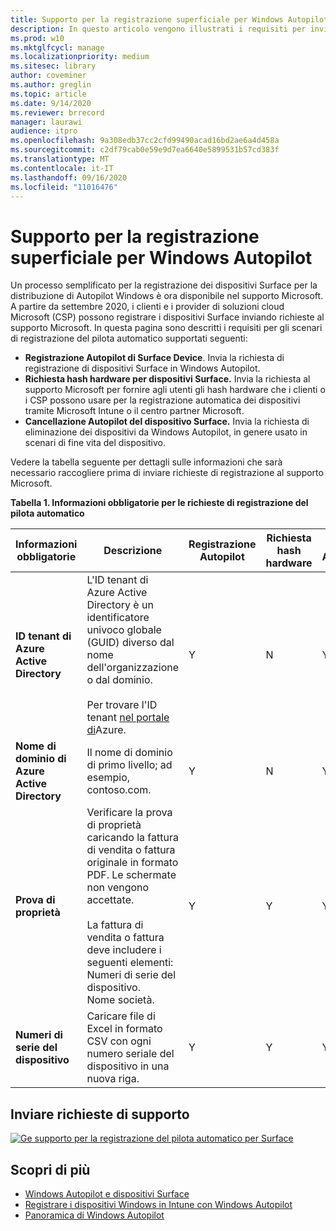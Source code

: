 ```yaml
---
title: Supporto per la registrazione superficiale per Windows Autopilot
description: In questo articolo vengono illustrati i requisiti per inviare le richieste di registrazione del pilota automatico al supporto Microsoft.
ms.prod: w10
ms.mktglfcycl: manage
ms.localizationpriority: medium
ms.sitesec: library
author: coveminer
ms.author: greglin
ms.topic: article
ms.date: 9/14/2020
ms.reviewer: brrecord
manager: laurawi
audience: itpro
ms.openlocfilehash: 9a308edb37cc2cfd99490acad16bd2ae6a4d458a
ms.sourcegitcommit: c2df79cab0e59e9d7ea6640e5899531b57cd383f
ms.translationtype: MT
ms.contentlocale: it-IT
ms.lasthandoff: 09/16/2020
ms.locfileid: "11016476"
---
```

# Supporto per la registrazione superficiale per Windows Autopilot

Un processo semplificato per la registrazione dei dispositivi Surface per la distribuzione di Autopilot Windows è ora disponibile nel supporto Microsoft. A partire da settembre 2020, i clienti e i provider di soluzioni cloud Microsoft (CSP) possono registrare i dispositivi Surface inviando richieste al supporto Microsoft. In questa pagina sono descritti i requisiti per gli scenari di registrazione del pilota automatico supportati seguenti:
 

- **Registrazione Autopilot di Surface Device**. Invia la richiesta di registrazione di dispositivi Surface in Windows Autopilot.
- **Richiesta hash hardware per dispositivi Surface.** Invia la richiesta al supporto Microsoft per fornire agli utenti gli hash hardware che i clienti o i CSP possono usare per la registrazione automatica dei dispositivi tramite Microsoft Intune o il centro partner Microsoft.
- **Cancellazione Autopilot del dispositivo Surface.** Invia la richiesta di eliminazione dei dispositivi da Windows Autopilot, in genere usato in scenari di fine vita del dispositivo.

Vedere la tabella seguente per dettagli sulle informazioni che sarà necessario raccogliere prima di inviare richieste di registrazione al supporto Microsoft.
 
**Tabella 1. Informazioni obbligatorie per le richieste di registrazione del pilota automatico**
 

| Informazioni obbligatorie                   | Descrizione                                                                                                                                                                                                                                                                                    | Registrazione Autopilot | Richiesta hash hardware | Autopilota<br>Annullamento |
| -------------------------------------- | ---------------------------------------------------------------------------------------------------------------------------------------------------------------------------------------------------------------------------------------------------------------------------------------------- | ---------------------- | --------------------- | --------------------------- |
| **ID tenant di Azure Active Directory**   | L'ID tenant di Azure Active Directory è un identificatore univoco globale (GUID) diverso dal nome dell'organizzazione o dal dominio.<br> <br>Per trovare l'ID tenant [nel portale di](https://portal.azure.com/#blade/Microsoft_AAD_IAM/ActiveDirectoryMenuBlade/Properties)Azure. | Y                      | N                     | Y                           |
| **Nome di dominio di Azure Active Directory** | Il nome di dominio di primo livello; ad esempio, contoso.com.                                                                                                                                                                                                                                          | Y                      | N                     | Y                           |
| **Prova di proprietà**                 | Verificare la prova di proprietà caricando la fattura di vendita o fattura originale in formato PDF. Le schermate non vengono accettate.<br> <br>La fattura di vendita o fattura deve includere i seguenti elementi:<br>Numeri di serie del dispositivo.<br>Nome società.                                                           | Y                      | Y                     | Y                           |
| **Numeri di serie del dispositivo**              | Caricare file di Excel in formato CSV con ogni numero seriale del dispositivo in una nuova riga.                                                                                                                                                                                                                  | Y                      | Y                     | Y                           |

 

## Inviare richieste di supporto

  [![Ge supporto per la registrazione del pilota automatico per Surface](images/autopilot-reg-support-surface.png)](https://support.microsoft.com/supportrequestform/0d8bf192-cab7-6d39-143d-5a17840b9f5f)
 
 
 
## Scopri di più

- [Windows Autopilot e dispositivi Surface](windows-autopilot-and-surface-devices.md)
- [Registrare i dispositivi Windows in Intune con Windows Autopilot](https://docs.microsoft.com/mem/autopilot/enrollment-autopilot)
- [Panoramica di Windows Autopilot](https://docs.microsoft.com/mem/autopilot/windows-autopilot)

 
 
 

